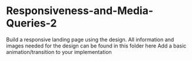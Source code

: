 # Responsiveness-and-Media-Queries-2
Build a responsive landing page using the design.   All information and images needed for the design can be found in this folder here Add a basic animation/transition to your implementation
